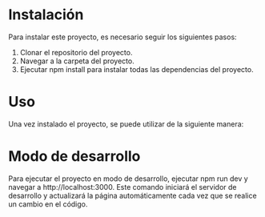 # Instalación
Para instalar este proyecto, es necesario seguir los siguientes pasos:

1. Clonar el repositorio del proyecto.
2. Navegar a la carpeta del proyecto.
3. Ejecutar npm install para instalar todas las dependencias del proyecto.
# Uso
Una vez instalado el proyecto, se puede utilizar de la siguiente manera:

# Modo de desarrollo
Para ejecutar el proyecto en modo de desarrollo, ejecutar npm run dev y navegar a http://localhost:3000. Este comando iniciará el servidor de desarrollo y actualizará la página automáticamente cada vez que se realice un cambio en el código.